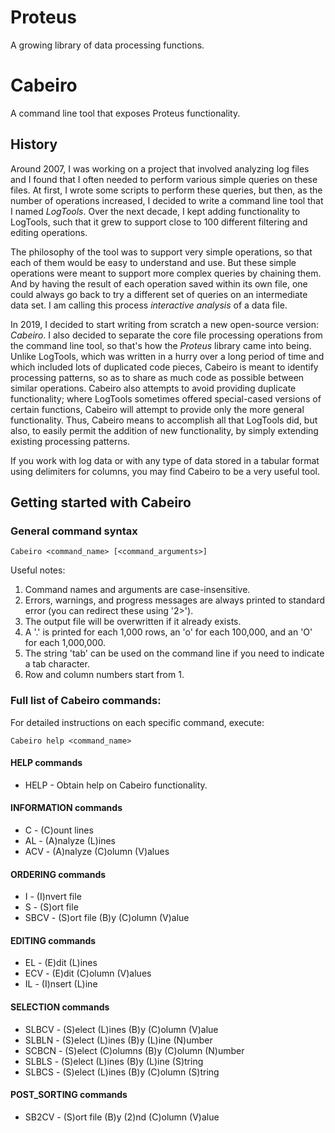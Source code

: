 # Proteus
A growing library of data processing functions.

# Cabeiro
A command line tool that exposes Proteus functionality.

## History

Around 2007, I was working on a project that involved analyzing log files and I found that I often needed to perform various simple queries on these files.
At first, I wrote some scripts to perform these queries, but then, as the number of operations increased, I decided to write a command line tool that I named *LogTools*.
Over the next decade, I kept adding functionality to LogTools, such that it grew to support close to 100 different filtering and editing operations.

The philosophy of the tool was to support very simple operations, so that each of them would be easy to understand and use.
But these simple operations were meant to support more complex queries by chaining them.
And by having the result of each operation saved within its own file, one could always go back to try a different set of queries on an intermediate data set.
I am calling this process *interactive analysis* of a data file.

In 2019, I decided to start writing from scratch a new open-source version: *Cabeiro*.
I also decided to separate the core file processing operations from the command line tool, so that's how the *Proteus* library came into being.
Unlike LogTools, which was written in a hurry over a long period of time and which included lots of duplicated code pieces, Cabeiro is meant to identify processing patterns, so as to share as much code as possible between similar operations.
Cabeiro also attempts to avoid providing duplicate functionality; where LogTools sometimes offered special-cased versions of certain functions, Cabeiro will attempt to provide only the more general functionality.
Thus, Cabeiro means to accomplish all that LogTools did, but also, to easily permit the addition of new functionality, by simply extending existing processing patterns.

If you work with log data or with any type of data stored in a tabular format using delimiters for columns, you may find Cabeiro to be a very useful tool.

## Getting started with Cabeiro

### General command syntax

```Cabeiro <command_name> [<command_arguments>]```

Useful notes:

 1. Command names and arguments are case-insensitive.
 2. Errors, warnings, and progress messages are always printed to standard error (you can redirect these using '2>').
 3. The output file will be overwritten if it already exists.
 4. A '.' is printed for each 1,000 rows, an 'o' for each 100,000, and an 'O' for each 1,000,000.
 5. The string 'tab' can be used on the command line if you need to indicate a tab character.
 6. Row and column numbers start from 1.

### Full list of Cabeiro commands:

For detailed instructions on each specific command, execute:

```Cabeiro help <command_name>```

#### HELP commands

* HELP - Obtain help on Cabeiro functionality.

#### INFORMATION commands

* C - (C)ount lines
* AL - (A)nalyze (L)ines
* ACV - (A)nalyze (C)olumn (V)alues

#### ORDERING commands

* I - (I)nvert file
* S - (S)ort file
* SBCV - (S)ort file (B)y (C)olumn (V)alue

#### EDITING commands

* EL - (E)dit (L)ines
* ECV - (E)dit (C)olumn (V)alues
* IL - (I)nsert (L)ine

#### SELECTION commands

* SLBCV - (S)elect (L)ines (B)y (C)olumn (V)alue
* SLBLN - (S)elect (L)ines (B)y (L)ine (N)umber
* SCBCN - (S)elect (C)olumns (B)y (C)olumn (N)umber
* SLBLS - (S)elect (L)ines (B)y (L)ine (S)tring
* SLBCS - (S)elect (L)ines (B)y (C)olumn (S)tring

#### POST_SORTING commands

* SB2CV - (S)ort file (B)y (2)nd (C)olumn (V)alue
